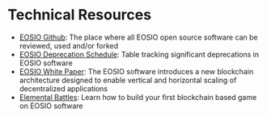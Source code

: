 # Technical Resources

* [EOSIO Github](https://github.com/EOSIO): The place where all EOSIO open source software can be reviewed, used and/or forked
* [EOSIO Deprecation Schedule](https://github.com/EOSIO/eos/issues/7597): Table tracking significant deprecations in EOSIO software
* [EOSIO White Paper](https://github.com/EOSIO/Documentation/blob/master/TechnicalWhitePaper.md): The EOSIO software introduces a new blockchain architecture designed to enable vertical and horizontal scaling of decentralized applications
* [Elemental Battles](https://battles.eos.io/): Learn how to build your first blockchain based game on EOSIO software

